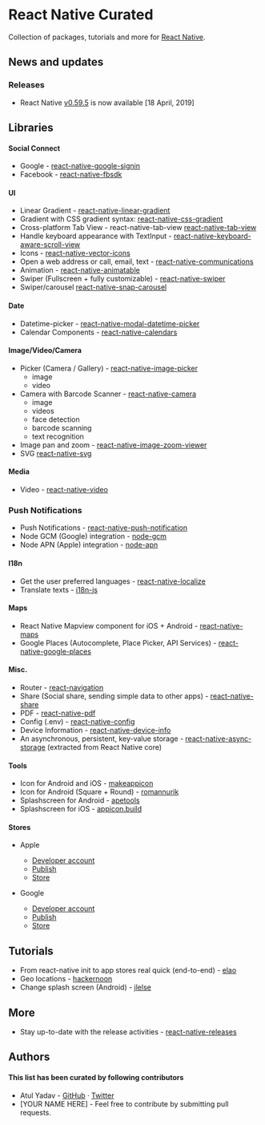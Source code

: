 # React Native Curated
Collection of packages, tutorials and more for [React Native](https://facebook.github.io/react-native/).

## News and updates
### Releases
- React Native [v0.59.5](https://github.com/facebook/react-native/releases/tag/v0.59.5) is now available [18 April, 2019]

## Libraries
#### Social Connect
- Google - [react-native-google-signin](https://github.com/react-native-community/react-native-google-signin)
- Facebook - [react-native-fbsdk](https://github.com/facebook/react-native-fbsdk)

#### UI
- Linear Gradient - [react-native-linear-gradient](https://github.com/react-native-community/react-native-linear-gradient)
- Gradient with CSS gradient syntax: [react-native-css-gradient](https://github.com/catalinmiron/react-native-css-gradient)
- Cross-platform Tab View - react-native-tab-view [react-native-tab-view](https://github.com/react-native-community/react-native-tab-view)
- Handle keyboard appearance with TextInput - [react-native-keyboard-aware-scroll-view](https://github.com/APSL/react-native-keyboard-aware-scroll-view)
- Icons - [react-native-vector-icons](https://github.com/oblador/react-native-vector-icons)
- Open a web address or call, email, text - [react-native-communications](https://github.com/anarchicknight/react-native-communications)
- Animation - [react-native-animatable](https://github.com/oblador/react-native-animatable)
- Swiper (Fullscreen + fully customizable) - [react-native-swiper](https://github.com/leecade/react-native-swiper)
- Swiper/carousel [react-native-snap-carousel](https://github.com/archriss/react-native-snap-carousel)

#### Date
- Datetime-picker - [react-native-modal-datetime-picker](https://github.com/mmazzarolo/react-native-modal-datetime-picker)
- Calendar Components - [react-native-calendars](https://github.com/wix/react-native-calendars)

#### Image/Video/Camera
- Picker (Camera / Gallery) - [react-native-image-picker](https://github.com/react-community/react-native-image-picker)
  - image
  - video
- Camera with Barcode Scanner - [react-native-camera](https://github.com/react-native-community/react-native-camera)
  - image
  - videos
  - face detection
  - barcode scanning
  - text recognition
- Image pan and zoom - [react-native-image-zoom-viewer](https://github.com/ascoders/react-native-image-viewer)
- SVG [react-native-svg](https://github.com/react-native-community/react-native-svg)

#### Media
- Video - [react-native-video](https://github.com/react-native-community/react-native-video)

### Push Notifications
- Push Notifications - [react-native-push-notification](https://github.com/zo0r/react-native-push-notification)
- Node GCM (Google) integration - [node-gcm](https://github.com/ToothlessGear/node-gcm)
- Node APN (Apple) integration - [node-apn](https://github.com/node-apn/node-apn)

#### I18n
- Get the user preferred languages - [react-native-localize](https://github.com/react-native-community/react-native-localize)
- Translate texts - [i18n-js](https://github.com/fnando/i18n-js)

#### Maps
- React Native Mapview component for iOS + Android - [react-native-maps](https://github.com/react-community/react-native-maps)
- Google Places (Autocomplete, Place Picker, API Services) - [react-native-google-places](https://github.com/tolu360/react-native-google-places)

#### Misc.
- Router - [react-navigation](https://github.com/react-navigation/react-navigation)
- Share (Social share, sending simple data to other apps) - [react-native-share](https://github.com/react-native-community/react-native-share)
- PDF - [react-native-pdf](https://github.com/wonday/react-native-pdf)
- Config (.env) - [react-native-config](https://github.com/luggit/react-native-config)
- Device Information - [react-native-device-info](https://github.com/rebeccahughes/react-native-device-info)
- An asynchronous, persistent, key-value storage - [react-native-async-storage](https://github.com/react-native-community/react-native-async-storage) (extracted from React Native core)

#### Tools
- Icon for Android and iOS - [makeappicon](https://makeappicon.com/)
- Icon for Android (Square + Round) - [romannurik](https://romannurik.github.io/AndroidAssetStudio/icons-launcher.html)
- Splashscreen for Android - [apetools](https://apetools.webprofusion.com/#/tools/imagegorilla)
- Splashscreen for iOS - [appicon.build](https://www.appicon.build/)

#### Stores
- Apple
  - [Developer account](https://developer.apple.com/)
  - [Publish](https://appstoreconnect.apple.com/)
  - [Store](https://itunes.apple.com/us/genre/ios/id36?mt=8)
  
- Google
  - [Developer account](https://developer.android.com/distribute/console/)
  - [Publish](https://play.google.com/apps/publish/)
  - [Store](https://play.google.com/store/apps)

## Tutorials
- From react-native init to app stores real quick (end-to-end) - [elao](https://blog.elao.com/en/dev/from-react-native-init-to-app-stores-real-quick/)
- Geo locations - [hackernoon](https://hackernoon.com/react-native-basics-geolocation-adf3c0d10112)
- Change splash screen (Android) - [jlelse](https://android.jlelse.eu/change-splash-screen-in-react-native-android-app-d3f99ac1ebd1)

## More
- Stay up-to-date with the release activities - [react-native-releases](https://github.com/react-native-community/react-native-releases)

## Authors
#### This list has been curated by following contributors
- Atul Yadav - [GitHub](https://github.com/atulmy) · [Twitter](https://twitter.com/atulmy)
- [YOUR NAME HERE] - Feel free to contribute by submitting pull requests.
